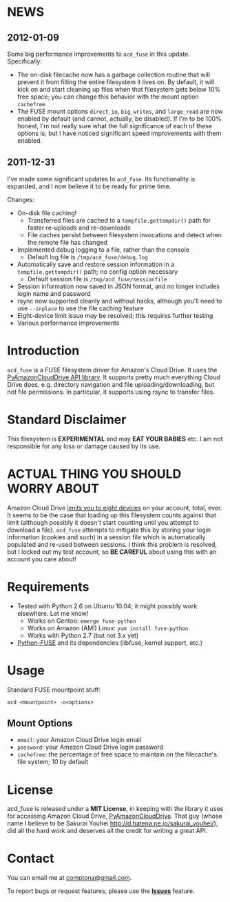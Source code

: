 NEWS
====

2012-01-09
----------
Some big performance improvements to `acd_fuse` in this update. Specifically:

- The on-disk filecache now has a garbage collection routine that will prevent it from filling the entire filesystem it lives on. By default, it will kick on and start cleaning up files when that filesystem gets below 10% free space; you can change this behavior with the mount option `cachefree`
- The FUSE mount options `direct_io`, `big_writes`, and `large_read` are now enabled by default (and cannot, actually, be disabled). If I'm to be 100% honest, I'm not really sure what the full significance of each of these options is; but I have noticed significant speed improvements with them enabled.

2011-12-31
----------
I've made some significant updates to `acd_fuse`. Its functionality is expanded, and I now believe it to be ready for prime time.

Changes:

- On-disk file caching!
  - Transferred files are cached to a `tempfile.gettempdir()` path for faster re-uploads and re-downloads
  - File caches persist between filesystem invocations and detect when the remote file has changed
- Implemented debug logging to a file, rather than the console
  - Default log file is `/tmp/acd_fuse/debug.log`
- Automatically save and restore session information in a `tempfile.gettempdir()` path; no config option necessary
  - Default session file is `/tmp/acd_fuse/sessionfile`
- Session information now saved in JSON format, and no longer includes login name and password
- rsync now supported cleanly and without hacks, although you'll need to use `--inplace` to use the file caching feature
- Eight-device limit issue _may_ be resolved; this requires further testing
- Various performance improvements

Introduction
============
`acd_fuse` is a FUSE filesystem driver for Amazon's Cloud Drive. It uses the [PyAmazonCloudDrive API library](http://code.google.com/p/pyamazonclouddrive/). It supports pretty much everything Cloud Drive does, e.g. directory navigation and file uploading/downloading, but not file permissions. In particular, it supports using rsync to transfer files.

Standard Disclaimer
===================
This filesystem is **EXPERIMENTAL** and may **EAT YOUR BABIES** etc. I am not responsible for any loss or damage caused by its use.

ACTUAL THING YOU SHOULD WORRY ABOUT
===================================
Amazon Cloud Drive [limits you to eight devices](http://www.amazon.com/gp/help/customer/display.html/ref=hp_200143320_dlimits?nodeId=200656220#devicelimit) on your account, total, ever. It seems to be the case that loading up this filesystem counts against that limit (although possibly it doesn't start counting until you attempt to download a file). `acd_fuse` attempts to mitigate this by storing your login information (cookies and such) in a session file which is automatically populated and re-used between sessions. I think this problem is resolved, but I locked out my test account, so **BE CAREFUL** about using this with an account you care about!

Requirements
============
- Tested with Python 2.6 on Ubuntu 10.04; it might possibly work elsewhere. Let me know!
  - Works on Gentoo: `emerge fuse-python`
  - Works on Amazon (AMI) Linux: `yum install fuse-python`
  - Works with Python 2.7 (but not 3.x yet)
- [Python-FUSE](http://sourceforge.net/apps/mediawiki/fuse/index.php?title=FUSE_Python_tutorial) and its dependencies (libfuse, kernel support, etc.)

Usage
=====
Standard FUSE mountpoint stuff:

    acd <mountpoint> -o<options>

Mount Options
-------------
- `email`: your Amazon Cloud Drive login email
- `password`: your Amazon Cloud Drive login password
- `cachefree`: the percentage of free space to maintain on the filecache's file system; *10* by default

License
=======
acd_fuse is released under a **MIT License**, in keeping with the library it uses for accessing Amazon Cloud Drive, [PyAmazonCloudDrive](http://code.google.com/p/pyamazonclouddrive/). That guy (whose name I believe to be Sakurai Youhei <http://d.hatena.ne.jp/sakurai_youhei/>), did all the hard work and deserves all the credit for writing a great API.

Contact
=======
You can email me at comptona@gmail.com.

To report bugs or request features, please use the **[Issues](https://github.com/handyman5/acd_fuse/issues)** feature.
